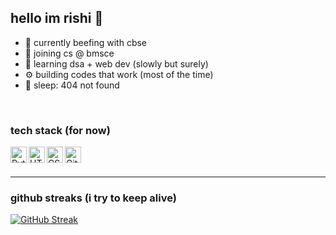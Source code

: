<h2 align="left">hello im rishi 👋</h2>

- 🏫 currently beefing with cbse 
- 📍 joining cs @ bmsce  
- 🧠 learning dsa + web dev (slowly but surely) 
- ⚙️ building codes that work (most of the time)  
- 🥱 sleep: 404 not found

<br/>

### tech stack (for now)

<img align="left" alt="Python" width="26px" src="https://cdn.jsdelivr.net/gh/devicons/devicon/icons/python/python-original.svg" />
<img align="left" alt="HTML" width="26px" src="https://cdn.jsdelivr.net/gh/devicons/devicon/icons/html5/html5-original.svg" />
<img align="left" alt="CSS" width="26px" src="https://cdn.jsdelivr.net/gh/devicons/devicon/icons/css3/css3-original.svg" />
<img align="left" alt="Git" width="26px" src="https://cdn.jsdelivr.net/gh/devicons/devicon/icons/git/git-original.svg" />
<br/><br/>

---

### github streaks (i try to keep alive)
[![GitHub Streak](https://streak-stats.demolab.com?user=YOUR_USERNAME&theme=tokyonight&hide_border=true)](https://git.io/streak-stats)
